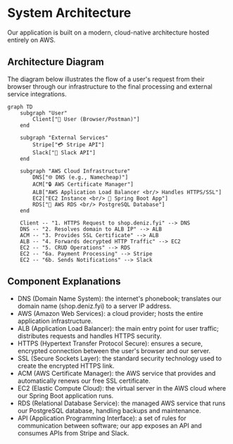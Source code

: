 # System Architecture

Our application is built on a modern, cloud-native architecture hosted entirely on AWS.

## Architecture Diagram

The diagram below illustrates the flow of a user's request from their browser through our infrastructure to the final processing and external service integrations.

```mermaid
graph TD
    subgraph "User"
        Client["👤 User (Browser/Postman)"]
    end

    subgraph "External Services"
        Stripe["💳 Stripe API"]
        Slack["💬 Slack API"]
    end

    subgraph "AWS Cloud Infrastructure"
        DNS["🌐 DNS (e.g., Namecheap)"]
        ACM["🔒 AWS Certificate Manager"]
        ALB["AWS Application Load Balancer <br/> Handles HTTPS/SSL"]
        EC2["EC2 Instance <br/> 🌱 Spring Boot App"]
        RDS["🐘 AWS RDS <br/> PostgreSQL Database"]
    end

    Client -- "1. HTTPS Request to shop.deniz.fyi" --> DNS
    DNS -- "2. Resolves domain to ALB IP" --> ALB
    ACM -- "3. Provides SSL Certificate" --> ALB
    ALB -- "4. Forwards decrypted HTTP Traffic" --> EC2
    EC2 -- "5. CRUD Operations" --> RDS
    EC2 -- "6a. Payment Processing" --> Stripe
    EC2 -- "6b. Sends Notifications" --> Slack
```

## Component Explanations

* DNS (Domain Name System): the internet's phonebook; translates our domain name (shop.deniz.fyi) to a server IP address.
* AWS (Amazon Web Services): a cloud provider; hosts the entire application infrastructure.
* ALB (Application Load Balancer): the main entry point for user traffic; distributes requests and handles HTTPS security.
* HTTPS (Hypertext Transfer Protocol Secure): ensures a secure, encrypted connection between the user's browser and our server.
* SSL (Secure Sockets Layer): the standard security technology used to create the encrypted HTTPS link.
* ACM (AWS Certificate Manager): the AWS service that provides and automatically renews our free SSL certificate.
* EC2 (Elastic Compute Cloud): the virtual server in the AWS cloud where our Spring Boot application runs.
* RDS (Relational Database Service): the managed AWS service that runs our PostgreSQL database, handling backups and maintenance.
* API (Application Programming Interface): a set of rules for communication between software; our app exposes an API and consumes APIs from Stripe and Slack.
